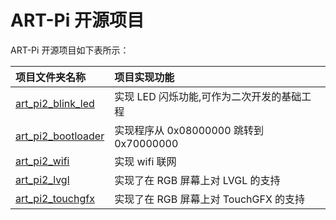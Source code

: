 # ART-Pi 开源项目

ART-Pi 开源项目如下表所示：

| **项目文件夹名称**                             | **项目实现功能**        |
| :---------------------------------------------------- | :------------------------------ |
| [art_pi2_blink_led](./art_pi2_blink_led)  | 实现 LED 闪烁功能,可作为二次开发的基础工程 |
| [art_pi2_bootloader](./art_pi2_bootloader) | 实现程序从 0x08000000 跳转到 0x70000000 |
| [art_pi2_wifi](./art_pi2_wifi)             | 实现 wifi 联网                             |
| [art_pi2_lvgl](./art_pi2_lvgl)             | 实现了在 RGB 屏幕上对 LVGL 的支持          |
| [art_pi2_touchgfx](./art_pi2_touchgfx)     | 实现了在 RGB 屏幕上对 TouchGFX 的支持      |
